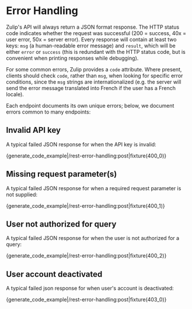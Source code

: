 # Error Handling

Zulip's API will always return a JSON format response.
The HTTP status code indicates whether the request was successful
(200 = success, 40x = user error, 50x = server error).  Every response
will contain at least two keys: `msg` (a human-readable error message)
and `result`, which will be either `error` or `success` (this is
redundant with the HTTP status code, but is convenient when printing
responses while debugging).

For some common errors, Zulip provides a `code` attribute.  Where
present, clients should check `code`, rather than `msg`, when looking
for specific error conditions, since the `msg` strings are
internationalized (e.g. the server will send the error message
translated into French if the user has a French locale).

Each endpoint documents its own unique errors; below, we document
errors common to many endpoints:

## Invalid API key

A typical failed JSON response for when the API key is invalid:

{generate_code_example|/rest-error-handling:post|fixture(400_0)}

## Missing request parameter(s)

A typical failed JSON response for when a required request parameter
is not supplied:

{generate_code_example|/rest-error-handling:post|fixture(400_1)}

## User not authorized for query

A typical failed JSON response for when the user is not authorized
for a query:

{generate_code_example|/rest-error-handling:post|fixture(400_2)}

## User account deactivated

A typical failed json response for when user's account is deactivated:

{generate_code_example|/rest-error-handling:post|fixture(403_0)}
